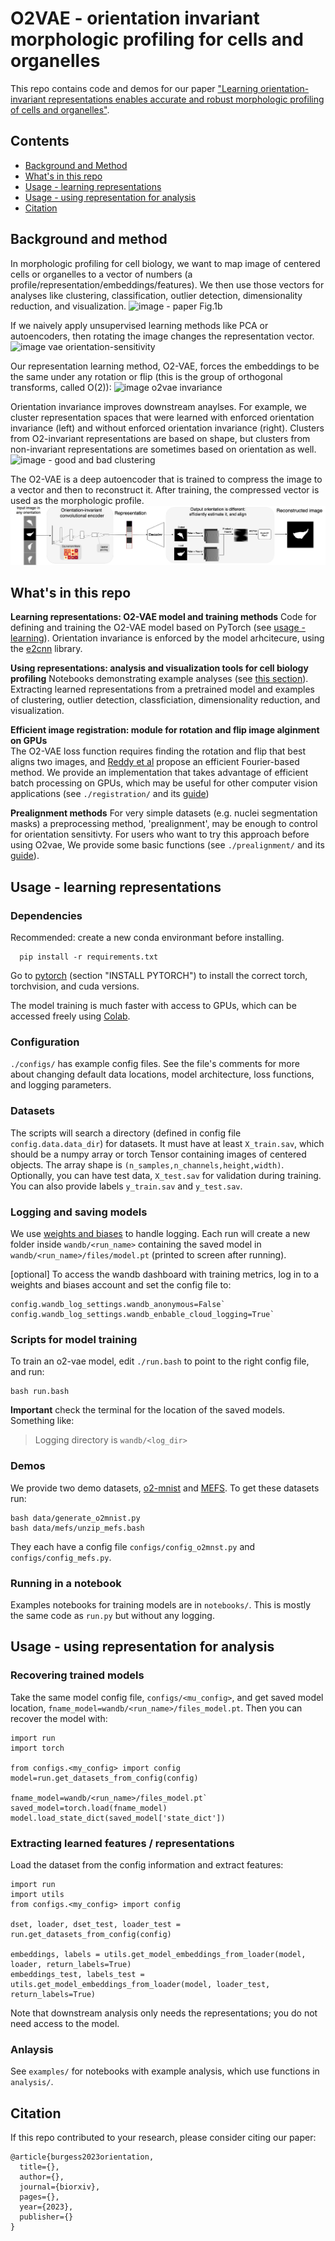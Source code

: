 # O2VAE - orientation invariant morphologic profiling for cells and organelles

This repo contains code and demos for our paper ["Learning orientation-invariant representations enables accurate and robust morphologic profiling of cells and organelles"](https://biorxiv.org/). 

## Contents
- [Background and Method](#method)
- [What's in this repo](#contents)
- [Usage - learning representations](#usage1)
- [Usage - using representation for analysis](#usage2)
- [Citation](#citation)

## <a name="method"/> Background and method
In morphologic profiling for cell biology, we want to map image of centered cells or organelles to a vector of numbers (a profile/representation/embeddings/features). We then use those vectors for analyses like clustering, classification, outlier detection, dimensionality reduction, and visualization. 
![image - paper Fig.1b](./assets/representation_learning_tasks.png)

If we naively apply unsupervised learning methods like PCA or autoencoders, then rotating the image changes the representation vector. 
![image vae orientation-sensitivity](./assets/orientation_sensitive_representation.png)

Our representation learning method, O2-VAE, forces the embeddings to be the same under any rotation or flip (this is the group of orthogonal transforms, called O(2)):
![image o2vae invariance](./assets/o2vae-representation.png)

Orientation invariance improves downstream anaylses. For example, we cluster representation spaces that were learned with enforced orientation invariance (left) and without enforced orientation invariance (right). Clusters from O2-invariant representations are based on shape, but clusters from non-invariant representations are sometimes based on orientation as well. 
![image - good and bad clustering](./assets/mefs_clustering_samples.png)

The O2-VAE is a deep autoencoder that is trained to compress the image to a vector and then to reconstruct it. After training, the compressed vector is used as the morphologic profile. 
![image - o2vae Fig.1a](./assets/o2vae-model.png)


## <a name="contents"> What's in this repo
**Learning representations: O2-VAE model and training methods**
Code for defining and training the O2-VAE model based on PyTorch (see [usage - learning](#usage1)).  Orientation invariance is enforced by the model arhcitecure, using the [e2cnn](https://github.com/QUVA-Lab/e2cnn/) library. 

**Using representations: analysis and visualization tools for cell biology profiling**
Notebooks demonstrating example analyses (see [this section](#usage2)). Extracting learned representations from a pretrained model and examples of clustering, outlier detection, classficiation, dimensionality reduction, and visualization. 

**Efficient image registration: module for rotation and flip image alginment on GPUs**  
The O2-VAE loss function requires finding the rotation and flip that best aligns two images, and [Reddy et al](https://ieeexplore.ieee.org/abstract/document/506761) propose an efficient Fourier-based method. We provide an implementation that takes advantage of efficient batch processing on GPUs, which may be useful for other computer vision applications (see `./registration/` and its [guide](./registration/README.md))

**Prealignment methods** 
For very simple datasets (e.g. nuclei segmentation masks) a preprocessing method, 'prealignment', may be enough to control for orientation sensitivty. For users who want to try this approach before using O2vae, We provide some basic functions (see `./prealignment/` and its [guide](./prealignment/README.md)).


## <a name="usage1"/> Usage - learning representations 
### Dependencies 
Recommended: create a new conda environmant before installing.
```
  pip install -r requirements.txt
```
Go to [pytorch](https://pytorch.org/) (section "INSTALL PYTORCH") to install the correct torch, torchvision, and cuda versions. 

The model training is much faster with access to GPUs, which can be accessed freely using [Colab](https://research.google.com/colaboratory/faq.html). 

### Configuration
`./configs/` has example config files. See the  file's comments for more about changing default data locations, model architecture, loss functions, and logging parameters.

### Datasets 
The scripts will search a directory (defined in config file `config.data.data_dir`) for datasets. It must have at least `X_train.sav`, which should be a numpy array or torch Tensor containing images of centered objects. The array shape is `(n_samples,n_channels,height,width)`. Optionally, you can have test data, `X_test.sav` for validation during training. You can also provide labels `y_train.sav` and `y_test.sav`.


### Logging and saving models
We use [weights and biases](https://wandb.ai/) to handle logging. Each run will create a new folder inside `wandb/<run_name>` containing the saved model in `wandb/<run_name>/files/model.pt` (printed to screen after running). 

[optional] To access the wandb dashboard with training metrics, log in to a weights and biases account and set the config file to:  
```
config.wandb_log_settings.wandb_anonymous=False` 
config.wandb_log_settings.wandb_enbable_cloud_logging=True`
```

### Scripts for model training 
To train an o2-vae model, edit `./run.bash` to point to the right config file, and run:
```
bash run.bash
```
**Important** check the terminal for the location of the saved models. Something like:
> Logging directory is `wandb/<log_dir>`

### Demos
We provide two demo datasets, [o2-mnist](./data/o2_mnist/README.md) and [MEFS](./data/mefs/README.md). To get these datasets run:
```
bash data/generate_o2mnist.py
bash data/mefs/unzip_mefs.bash
```
They each have a config file `configs/config_o2mnst.py` and `configs/config_mefs.py`.

### Running in a notebook
Examples notebooks for training models are in `notebooks/`. This is mostly the same code as `run.py` but without any logging. 

## <a name="usage2"/> Usage - using representation for analysis  
### Recovering trained models 
Take the same model config file, `configs/<mu_config>`, and get saved model location, `fname_model=wandb/<run_name>/files_model.pt`. Then you can recover the model with:

```
import run
import torch

from configs.<my_config> import config
model=run.get_datasets_from_config(config)

fname_model=wandb/<run_name>/files_model.pt`
saved_model=torch.load(fname_model)
model.load_state_dict(saved_model['state_dict'])
```

### Extracting learned features / representations
Load the dataset from the config information and extract features:

```
import run 
import utils
from configs.<my_config> import config

dset, loader, dset_test, loader_test = run.get_datasets_from_config(config)

embeddings, labels = utils.get_model_embeddings_from_loader(model, loader, return_labels=True)
embeddings_test, labels_test = utils.get_model_embeddings_from_loader(model, loader_test, return_labels=True)
```
Note that downstream analysis only needs the representations; you do not need access to the model. 

### Anlaysis 
See `examples/` for notebooks with example analysis, which use functions in `analysis/`.

## <a name="citation"/> Citation
If this repo contributed to your research, please consider citing our paper:
```
@article{burgess2023orientation,
  title={},
  author={},
  journal={biorxiv},
  pages={},
  year={2023},
  publisher={}
}
```

